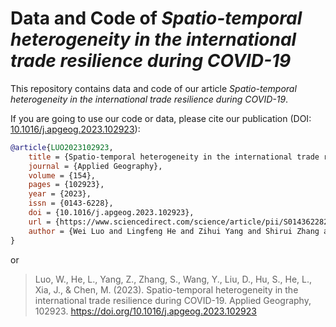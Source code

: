 # Data and Code of *Spatio-temporal heterogeneity in the international trade resilience during COVID-19*

This repository contains data and code of our article *Spatio-temporal heterogeneity in the international trade resilience during COVID-19*. 

If you are going to use our code or data, please cite our publication (DOI: [10.1016/j.apgeog.2023.102923](https://doi.org/10.1016/j.apgeog.2023.102923)):

```bibtex
@article{LUO2023102923,
    title = {Spatio-temporal heterogeneity in the international trade resilience during COVID-19},
    journal = {Applied Geography},
    volume = {154},
    pages = {102923},
    year = {2023},
    issn = {0143-6228},
    doi = {10.1016/j.apgeog.2023.102923},
    url = {https://www.sciencedirect.com/science/article/pii/S0143622823000541},
    author = {Wei Luo and Lingfeng He and Zihui Yang and Shirui Zhang and Yong Wang and Dianbo Liu and Sheng Hu and Li He and Jizhe Xia and Min Chen}
}
```

or

> Luo, W., He, L., Yang, Z., Zhang, S., Wang, Y., Liu, D., Hu, S., He, L., Xia, J., & Chen, M. (2023). Spatio-temporal heterogeneity in the international trade resilience during COVID-19. Applied Geography, 102923. https://doi.org/10.1016/j.apgeog.2023.102923

